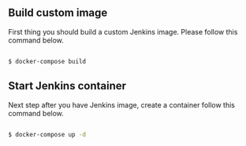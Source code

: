 ## Build custom image

First thing you should build a custom Jenkins image. Please follow this command below.

```bash

$ docker-compose build

```

## Start Jenkins container

Next step after you have Jenkins image, create a container follow this command below.

```bash

$ docker-compose up -d

```
